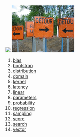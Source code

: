 <img src="../img/dead_end.png" style="width: 200px;"/>
<img src="../img/detour.jpg" style="width: 200px;"/>

1. [bias](bias.md)
1. [bootstrap](bootstrap.md)
1. [distribution](distribution.md)
1. [domain](domain.md)
1. [kernel](kernel.md)
1. [latency](latency.md)
1. [linear](linear.md)
1. [parameters](parameters.md)
1. [probability](probability.md)
1. [regression](regression.md)
1. [sampling](sampling.md)
1. [score](score.md)
1. [search](search.md)
1. [vector](vector.md)
